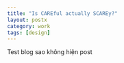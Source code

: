 ```yaml
---
title: "Is CAREful actually SCAREy?"
layout: postx
category: work
tags: [design]
---
```


Test blog sao không hiện post
